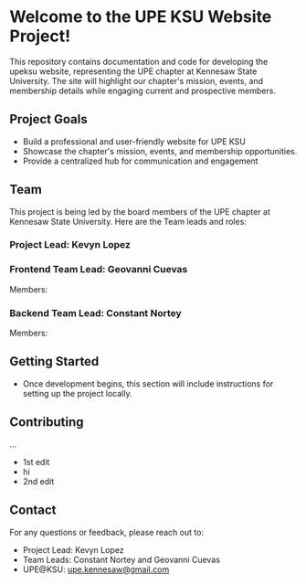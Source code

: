 # Welcome to the UPE KSU Website Project!
This repository contains documentation and code for developing the upeksu website, representing the UPE chapter at Kennesaw State University. The site will highlight our chapter's mission, events, and membership details while engaging current and prospective members.
## Project Goals
* Build a professional and user-friendly website for UPE KSU
* Showcase the chapter's mission, events, and membership opportunities.
* Provide a centralized hub for communication and engagement
## Team
This project is being led by the board members of the UPE chapter at Kennesaw State University. Here are the Team leads and roles:
### Project Lead: Kevyn Lopez
### Frontend Team Lead: Geovanni Cuevas
Members:
### Backend Team Lead: Constant Nortey
Members:
## Getting Started
- Once development begins, this section will include instructions for setting up the project locally.
## Contributing
...
* 1st edit
* hi
* 2nd edit
## Contact
For any questions or feedback, please reach out to:
* Project Lead: Kevyn Lopez
* Team Leads: Constant Nortey and Geovanni Cuevas
* UPE@KSU: upe.kennesaw@gmail.com
